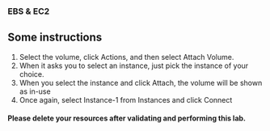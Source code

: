 ### EBS & EC2

## Some instructions

1.	Select the volume, click Actions, and then select Attach Volume. 
2.	When it asks you to select an instance, just pick the instance of your choice. 
3.	When you select the instance and click Attach, the volume will be shown as in-use
4.	Once again, select Instance-1 from Instances and click Connect

#### Please delete your resources after validating and performing this lab.
